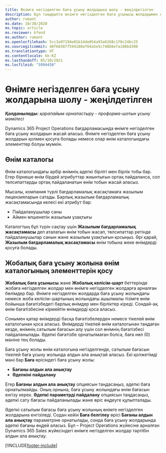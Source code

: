 ```yaml
---
title: Өнімге негізделген баға ұсыну жолдарына шолу - жеңілдетілген
description: Бұл тақырыпта өнімге негізделген баға ұсынысы жолдарымен жұмыс істеу туралы ақпарат берілген.
author: rumant
ms.date: 10/30/2020
ms.topic: article
ms.reviewer: kfend
ms.author: rumant
ms.openlocfilehash: 5cc3a97194e01b14de054a93a6268c1f0c24bc25
ms.sourcegitcommit: 40f68387f594180af64a5e5c748b6efa188bd300
ms.translationtype: HT
ms.contentlocale: kk-KZ
ms.lasthandoff: 05/10/2021
ms.locfileid: "5994458"
---
```

# <a name="product-based-quote-lines-overview---lite"></a>Өнімге негізделген баға ұсыну жолдарына шолу - жеңілдетілген

_**Қолданылады:** қарапайым орналастыру - проформа-шотын ұсыну мәмілесі_

Dynamics 365 Project Operations бағдарламасында өнімге негізделген баға ұсыну жолдарын жасай аласыз. Өнімге негізделген баға ұсыну жолдарын қолмен қосуға болады немесе олар өнім каталогындағы элементтер болуы мүмкін.

## <a name="product-catalog"></a>Өнім каталогы

Өнім каталогындағы әрбір өнімнің әдепкі бірлігі мен бірлік тобы бар. Егер бірнеше өнім бірдей атрибуттар жиынтығын ортақ пайдаланса, сол төлсипаттарды ортақ пайдаланатын өнім тобын жасай аласыз. 

Мысалы, компания түрлі бағдарламалық жасақтамаға жазылым лицензияларын сатады. Барлық жазылым бағдарламалық жасақтамасында келесі екі атрибут бар:

- Пайдаланушылар саны
- Аймен өлшенетін жазылым ұзақтығы

Каталогтың бұл түрін сақтау үшін **Жазылым бағдарламалық жасақтамасы** деп аталатын өнім тобын жасап, төлсипаттар ретінде пайдаланушылар санын және жазылым ұзақтығын қосыңыз. Әрі қарай, **Жазылым бағдарламалық жасақтамасы** өнім тобына жеке өнімдерді қосуға болады.

## <a name="add-product-catalog-items-to-a-project-quote"></a>Жобалық баға ұсыну жолына өнім каталогының элементтерін қосу

**Жобалық баға ұсынысы** және **Жобалық келісім-шарт** беттерінде жобаға негізделген жолдар мен өнімге негізделген жолдарға арналған бөлімдер бар. Өнімге негізделген жолдарда баға ұсыну жолындағы немесе жоба келісім-шартының жолындағы ашылмалы тізімге өнім бойынша бағатізбедегі барлық өнімдер мен бірліктер кіреді. Сондай-ақ өнім бағатізбесіне кірмейтін өнімдерді қоса аласыз.

Сонымен қатар өнімдерді басқа бағатізбелерден немесе тікелей өнім каталогынан қоса аласыз. Өнімдерді тікелей өнім каталогынан таңдаған кезде, өнімнің сатылым бағасын алу үшін сол өнімнің бағатізбесі пайдаланылады. Әдепкі бағатізбе орнатылмаған болса, баға нөл (0) мәніне тең болады.

Баға ұсыну жолы өнім каталогына негізделгенде, сатылым бағасын тікелей баға ұсыну жолында алдын ала анықтай аласыз. Екі қолжетімді мәні бар **Баға** өрісіндегі баға ұсыну жолы:

- **Бағаны алдын ала анықтау**
- **Әдепкіні пайдалану**

Егер **Бағаны алдын ала анықтау** опциясын таңдасаңыз, әдепкі баға орнатылмайды. Оның орнына, баға ұсыну жолындағы өнім бағасын енгізу керек. **Әдепкі параметрді пайдалану** опциясын таңдасаңыз, әдепкі сату бағасы пайдаланылады және өріс өңдеуге құлыпталады.

Әдепкі сатылым бағасы баға ұсыну жолының өнімге негізделген жолдарына енгізіледі. Содан кейін **Баға белгілеу** өрісі **Бағаны алдын ала анықтау** параметріне орнатылады, сонда баға ұсыну жолдарында әдепкі бағаны өңдей аласыз. Бұл – Project Operations жүйесіне арналған Dynamics 365 Sales жүйесіндегі өнімге негізделген жолдар тәртібін алдын ала анықтау.


[!INCLUDE[footer-include](../../includes/footer-banner.md)]